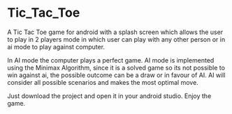 # Tic_Tac_Toe
 A Tic Tac Toe game for android with a splash screen which allows the user to play in 2 players mode in which user can play with any other person or in ai mode to play against computer.

In AI mode the computer plays a perfect game. AI mode is implemented using the Minimax Algorithm, since it is a solved game so its not possible to win against ai, the possible outcome can be a draw or in favour of AI. AI will consider all possible scenarios and makes the most optimal move.


Just download the project and open it in your android studio. Enjoy the game. 
